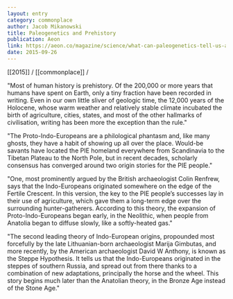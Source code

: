 ```yaml
---
layout: entry
category: commonplace
author: Jacob Mikanowski
title: Paleogenetics and Prehistory
publication: Aeon
link: https://aeon.co/magazine/science/what-can-paleogenetics-tell-us-about-prehistory
date: 2015-09-26
---
```

 
[[2015]] / [[commonplace]] / 

"Most of human history is prehistory. Of the 200,000 or more years that humans have spent on Earth, only a tiny fraction have been recorded in writing. Even in our own little sliver of geologic time, the 12,000 years of the Holocene, whose warm weather and relatively stable climate incubated the birth of agriculture, cities, states, and most of the other hallmarks of civilisation, writing has been more the exception than the rule."

"The Proto-Indo-Europeans are a philological phantasm and, like many ghosts, they have a habit of showing up all over the place. Would-be savants have located the PIE homeland everywhere from Scandinavia to the Tibetan Plateau to the North Pole, but in recent decades, scholarly consensus has converged around two origin stories for the PIE people."

"One, most prominently argued by the British archaeologist Colin Renfrew, says that the Indo-Europeans originated somewhere on the edge of the Fertile Crescent. In this version, the key to the PIE people’s successes lay in their use of agriculture, which gave them a long-term edge over the surrounding hunter-gatherers. According to this theory, the expansion of Proto-Indo-Europeans began early, in the Neolithic, when people from Anatolia began to diffuse slowly, like a softly-heated gas."

"The second leading theory of Indo-European origins, propounded most forcefully by the late Lithuanian-born archaeologist Marija Gimbutas, and more recently, by the American archaeologist David W Anthony, is known as the Steppe Hypothesis. It tells us that the Indo-Europeans originated in the steppes of southern Russia, and spread out from there thanks to a combination of new adaptations, principally the horse and the wheel. This story begins much later than the Anatolian theory, in the Bronze Age instead of the Stone Age."
